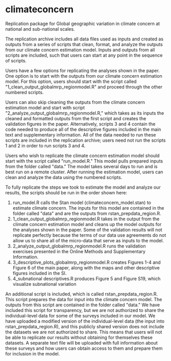 # climateconcern
Replication package for Global geographic variation in climate concern at national and sub-national scales. 

The replication archive includes all data files used as inputs and created as outputs from a series of scripts that clean, format, and analyze the outputs from our climate concern estimation model. Inputs and outputs from all scripts are included, such that users can start at any point in the sequence of scripts. 

Users have a few options for replicating the analyses shown in the paper. One option is to start with the outputs from our climate concern estimation model. For this option, users should start with the script called "1_clean_output_globalmrp_regionmodel.R" and proceed through the other numbered scripts. 

Users can also skip cleaning the outputs from the climate concern estimation model and start with script "2_analyze_output_globalmrp_regionmodel.R," which takes as its inputs the cleaned and formatted outputs from the first script and creates the validation figures in the paper. Alternatively, scripts 3 and 4 contain the code needed to produce all of the descriptive figures included in the main text and supplementary information. All of the data needed to run these scripts are included in the replication archive; users need not run the scripts 1 and 2 in order to run scripts 3 and 4. 

Users who wish to replicate the climate concern estimation model should start with the script called "run_model.R." This model pulls prepared inputs from the folder called "data." The model takes several days to run and is best run on a remote cluster. After running the estimation model, users can clean and analyze the data using the numbered scripts. 

To fully replicate the steps we took to estimate the model and analyze our results, the scripts should be run in the order shown here: 

1) run_model.R calls the Stan model (climateconcern_model.stan) to estimate climate concern. The inputs for this model are contained in the folder called "data" and are the outputs from rstan_prepdata_region.R.
2) 1_clean_output_globalmrp_regionmodel.R takes in the output from the climate concern estimation model and cleans up the model outputs for the analyses shown in the paper. Some of the validation results will not replicate perfectly because the terms of our data use agreements do not allow us to share all of the micro-data that serve as inputs to the model. 
3) 2_analyze_output_globalmrp_regionmodel.R runs the validation exercises presented in the Online Methods and Supplementary Information. 
4) 3_descriptive_plots_globalmrp_regionmodel.R creates Figures 1-4 and Figure 6 of the main paper, along with the maps and other descriptive figures included in the SI. 
5) 4_subnational descriptives.R produces Figure 5 and Figure S19, which visualize subnational variation 

An additional script is included, which is called rstan_prepdata_region.R. This script prepares the data for input into the climate concern model. The outputs from this script are contained in the folder called "data." We have included this script for transparency, but we are not authorized to share the individual-level data for some of the surveys included in our model. We have uploaded a modified version of the individual-level data (the input into rstan_prepdata_region.R), and this publicly shared version does not include the datasets we are not authorized to share. This means that users will not be able to replicate our results without obtaining for themselves these datasets. A separate text file will be uploaded with full information about these surveys and how users can obtain access to them and prepare them for inclusion in the model. 

